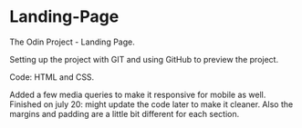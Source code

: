 # Landing-Page

The Odin Project - Landing Page.

Setting up the project with GIT and using GitHub to preview the project. 

Code: HTML and CSS. 

Added a few media queries to make it responsive for mobile as well. 
Finished on july 20: might update the code later to make it cleaner. Also the margins and padding are a little bit different for each section. 

